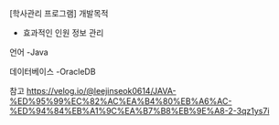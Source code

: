 [학사관리 프로그램]
개발목적
- 효과적인 인원 정보 관리

언어
-Java

데이터베이스
-OracleDB


참고
https://velog.io/@leejinseok0614/JAVA-%ED%95%99%EC%82%AC%EA%B4%80%EB%A6%AC-%ED%94%84%EB%A1%9C%EA%B7%B8%EB%9E%A8-2-3qz1ys7i
